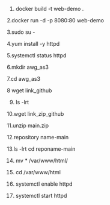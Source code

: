 1. docker build -t web-demo .

2.docker run -d -p 8080:80 web-demo

3.sudo su -

4.yum install -y httpd

5.systemctl status httpd

6.mkdir awg_as3

7.cd awg_as3

8 wget link_github

9. ls -lrt

10.wget link_zip_github

11.unzip main.zip

12.repository name-main

13.ls -lrt
    cd reponame-main

14. mv * /var/www/html/

15. cd /var/www/html

16. systemctl enable httpd

17. systemctl start httpd